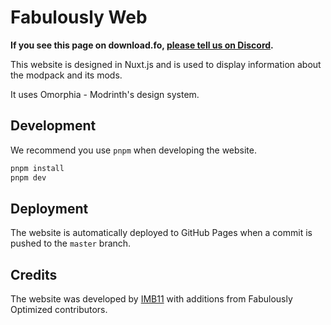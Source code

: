 # Fabulously Web

**If you see this page on download.fo, [please tell us on Discord](https://download.fo/discord).**

This website is designed in Nuxt.js and is used to display information about the modpack and its mods.

It uses Omorphia - Modrinth's design system.

## Development

We recommend you use `pnpm` when developing the website.

```bash
pnpm install
pnpm dev
```

## Deployment

The website is automatically deployed to GitHub Pages when a commit is pushed to the `master` branch.


## Credits

The website was developed by [IMB11](https://imb11.dev/) with additions from Fabulously Optimized contributors.